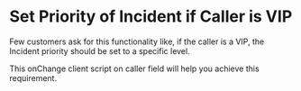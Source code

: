 # Set Priority of Incident if Caller is VIP

Few customers ask for this functionality like, if the caller is a VIP, the Incident priority should be set to a specific level.

This onChange client script on caller field will help you achieve this requirement.